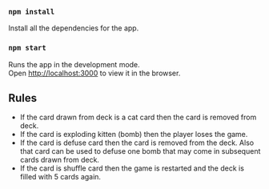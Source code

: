 
### `npm install`

Install all the dependencies for the app.

### `npm start`

Runs the app in the development mode.<br>
Open [http://localhost:3000](http://localhost:3000) to view it in the browser.

## Rules

- If the card drawn from deck is a cat card then the card is removed from deck.
- If the card is exploding kitten (bomb) then the player loses the game.
- If the card is defuse card then the card is removed from the deck. Also that card can be used to defuse one bomb that may come in subsequent cards drawn from deck.
- If the card is shuffle card then the game is restarted and the deck is filled with 5 cards again.